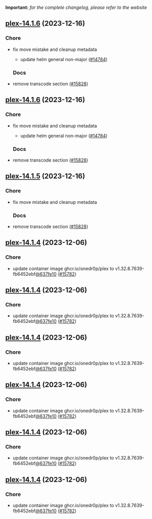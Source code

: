 **Important:**
*for the complete changelog, please refer to the website*




## [plex-14.1.6](https://github.com/truecharts/charts/compare/plex-14.1.4...plex-14.1.6) (2023-12-16)

### Chore

- fix move mistake and cleanup metadata
  - update helm general non-major ([#14784](https://github.com/truecharts/charts/issues/14784))
  
  ### Docs

- remove transcode section ([#15828](https://github.com/truecharts/charts/issues/15828))
  
  


## [plex-14.1.6](https://github.com/truecharts/charts/compare/plex-14.1.4...plex-14.1.6) (2023-12-16)

### Chore

- fix move mistake and cleanup metadata
  - update helm general non-major ([#14784](https://github.com/truecharts/charts/issues/14784))
  
  ### Docs

- remove transcode section ([#15828](https://github.com/truecharts/charts/issues/15828))
  
  


## [plex-14.1.5](https://github.com/truecharts/charts/compare/plex-14.1.4...plex-14.1.5) (2023-12-16)

### Chore

- fix move mistake and cleanup metadata
  
  ### Docs

- remove transcode section ([#15828](https://github.com/truecharts/charts/issues/15828))
  
  


## [plex-14.1.4](https://github.com/truecharts/charts/compare/plex-14.1.3...plex-14.1.4) (2023-12-06)

### Chore

- update container image ghcr.io/onedr0p/plex to v1.32.8.7639-fb6452ebf[@637fe10](https://github.com/637fe10) ([#15782](https://github.com/truecharts/charts/issues/15782))
  
  


## [plex-14.1.4](https://github.com/truecharts/charts/compare/plex-14.1.3...plex-14.1.4) (2023-12-06)

### Chore

- update container image ghcr.io/onedr0p/plex to v1.32.8.7639-fb6452ebf[@637fe10](https://github.com/637fe10) ([#15782](https://github.com/truecharts/charts/issues/15782))
  
  


## [plex-14.1.4](https://github.com/truecharts/charts/compare/plex-14.1.3...plex-14.1.4) (2023-12-06)

### Chore

- update container image ghcr.io/onedr0p/plex to v1.32.8.7639-fb6452ebf[@637fe10](https://github.com/637fe10) ([#15782](https://github.com/truecharts/charts/issues/15782))
  
  


## [plex-14.1.4](https://github.com/truecharts/charts/compare/plex-14.1.3...plex-14.1.4) (2023-12-06)

### Chore

- update container image ghcr.io/onedr0p/plex to v1.32.8.7639-fb6452ebf[@637fe10](https://github.com/637fe10) ([#15782](https://github.com/truecharts/charts/issues/15782))
  
  


## [plex-14.1.4](https://github.com/truecharts/charts/compare/plex-14.1.3...plex-14.1.4) (2023-12-06)

### Chore

- update container image ghcr.io/onedr0p/plex to v1.32.8.7639-fb6452ebf[@637fe10](https://github.com/637fe10) ([#15782](https://github.com/truecharts/charts/issues/15782))
  
  


## [plex-14.1.4](https://github.com/truecharts/charts/compare/plex-14.1.3...plex-14.1.4) (2023-12-06)

### Chore

- update container image ghcr.io/onedr0p/plex to v1.32.8.7639-fb6452ebf[@637fe10](https://github.com/637fe10) ([#15782](https://github.com/truecharts/charts/issues/15782))
  
  
